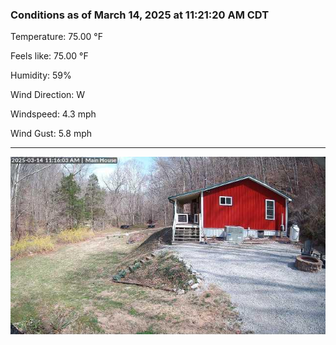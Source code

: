 ### Conditions as of March 14, 2025 at 11:21:20 AM CDT 

Temperature: 75.00 &deg;F

Feels like: 75.00 &deg;F

Humidity: 59%

Wind Direction: W

Windspeed: 4.3 mph

Wind Gust: 5.8 mph

---

<img src="./images/latest.jpeg"/>

